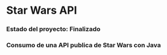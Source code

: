 <h1>Star Wars API</h1>
<h3>Estado del proyecto: Finalizado</h3>
<h3>Consumo de una API publica de Star Wars con Java </h3>
